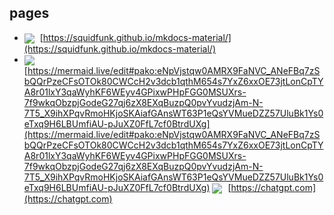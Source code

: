 ## pages

- <img src="http://www.google.com/s2/favicons?domain=https://squidfunk.github.io/mkdocs-material/" style="vertical-align:middle;margin-right:5px;"> [https://squidfunk.github.io/mkdocs-material/](https://squidfunk.github.io/mkdocs-material/)
- <img src="http://www.google.com/s2/favicons?domain=https://mermaid.live/edit#pako:eNpVjstqw0AMRX9FaNVC_ANeFBq7zSbQQrPzeCFsOTOk80CWCcH2v3dcb1qthM654s7YxZ6xxOE73jtLonCpTYA8r01lxY3qaWyhKF6WEyv4GPixwPHpFGG0MSUXrs-7f9wkqObzpjGodeG27qj6zX8EXqBuzpQ0pvYvudzjAm-N-7T5_X9ihXPqvRmoHKjoSKAiafGAnsWT63P1eQsYVMueDZZ57UluBk1Ys0eTxq9H6LBUmfiAU-pJuXZ0FfL7cf0BtrdUXg" style="vertical-align:middle;margin-right:5px;"> [https://mermaid.live/edit#pako:eNpVjstqw0AMRX9FaNVC_ANeFBq7zSbQQrPzeCFsOTOk80CWCcH2v3dcb1qthM654s7YxZ6xxOE73jtLonCpTYA8r01lxY3qaWyhKF6WEyv4GPixwPHpFGG0MSUXrs-7f9wkqObzpjGodeG27qj6zX8EXqBuzpQ0pvYvudzjAm-N-7T5_X9ihXPqvRmoHKjoSKAiafGAnsWT63P1eQsYVMueDZZ57UluBk1Ys0eTxq9H6LBUmfiAU-pJuXZ0FfL7cf0BtrdUXg](https://mermaid.live/edit#pako:eNpVjstqw0AMRX9FaNVC_ANeFBq7zSbQQrPzeCFsOTOk80CWCcH2v3dcb1qthM654s7YxZ6xxOE73jtLonCpTYA8r01lxY3qaWyhKF6WEyv4GPixwPHpFGG0MSUXrs-7f9wkqObzpjGodeG27qj6zX8EXqBuzpQ0pvYvudzjAm-N-7T5_X9ihXPqvRmoHKjoSKAiafGAnsWT63P1eQsYVMueDZZ57UluBk1Ys0eTxq9H6LBUmfiAU-pJuXZ0FfL7cf0BtrdUXg)
<img src="http://www.google.com/s2/favicons?domain=https://chatgpt.com" style="vertical-align:middle;margin-right:5px;"> [https://chatgpt.com](https://chatgpt.com)